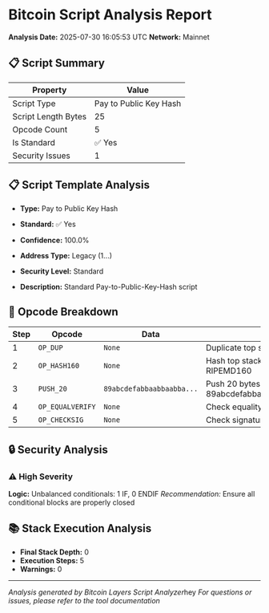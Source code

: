 # Bitcoin Script Analysis Report

**Analysis Date:** 2025-07-30 16:05:53 UTC
**Network:** Mainnet

## 📋 Script Summary

| Property | Value |
|----------|-------|
| Script Type | Pay to Public Key Hash |
| Script Length Bytes | 25 |
| Opcode Count | 5 |
| Is Standard | ✅ Yes |
| Security Issues | 1 |


## 📋 Script Template Analysis

- **Type:** Pay to Public Key Hash
- **Standard:** ✅ Yes
- **Confidence:** 100.0%

- **Address Type:** Legacy (1...)
- **Security Level:** Standard
- **Description:** Standard Pay-to-Public-Key-Hash script

## 🔧 Opcode Breakdown

| Step | Opcode | Data | Description |
|------|--------|------|-------------|
| 1 | `OP_DUP` | `None` | Duplicate top stack item |
| 2 | `OP_HASH160` | `None` | Hash top stack item with SHA256 then RIPEMD160 |
| 3 | `PUSH_20` | `89abcdefabbaabbaabba...` | Push 20 bytes onto stack: 89abcdefabbaabbaabbaabbaabbaabbaabbaabba |
| 4 | `OP_EQUALVERIFY` | `None` | Check equality and verify (fail if false) |
| 5 | `OP_CHECKSIG` | `None` | Check signature against public key |


## 🔒 Security Analysis

### ⚠️ High Severity

**Logic:** Unbalanced conditionals: 1 IF, 0 ENDIF
*Recommendation:* Ensure all conditional blocks are properly closed

## 📚 Stack Execution Analysis

- **Final Stack Depth:** 0
- **Execution Steps:** 5
- **Warnings:** 0

---

*Analysis generated by Bitcoin Layers Script Analyzer*hey
*For questions or issues, please refer to the tool documentation*